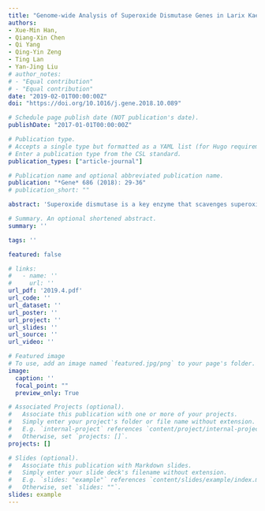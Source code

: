 ```yaml
---
title: "Genome-wide Analysis of Superoxide Dismutase Genes in Larix Kaempferi"
authors:
- Xue-Min Han,
- Qiang-Xin Chen
- Qi Yang
- Qing-Yin Zeng
- Ting Lan
- Yan-Jing Liu
# author_notes:
# - "Equal contribution"
# - "Equal contribution"
date: "2019-02-01T00:00:00Z"
doi: "https://doi.org/10.1016/j.gene.2018.10.089" 

# Schedule page publish date (NOT publication's date).
publishDate: "2017-01-01T00:00:00Z"

# Publication type.
# Accepts a single type but formatted as a YAML list (for Hugo requirements).
# Enter a publication type from the CSL standard.
publication_types: ["article-journal"]

# Publication name and optional abbreviated publication name.
publication: "*Gene* 686 (2018): 29-36"
# publication_short: ""

abstract: 'Superoxide dismutase is a key enzyme that scavenges superoxide anion and plays vital roles in plant antioxidant system. This study identified six SOD genes from the deciduous conifer Larix kaempferi, which is widely distributed across the cooler regions of the northern hemisphere. These six SOD genes were classified into three types: Cu/Zn-SOD (LkSOD1, 2, 3 and 4), Fe-SOD (LkSOD5) and Mn-SODs (LkSOD6). Three Cu/Zn-SOD proteins (LkSOD1, 3 and 4) were cytosolic-localized, while the other three proteins (LkSOD2, 5 and 6) were chloroplast-localized. Larix SOD proteins displayed catalytic activities toward superoxide anion, and retained >55% of its maximum enzymatic activity between 10 °C and 40 °C. Over expressions of three Larix SOD genes (LkSOD2, 4 and 6) in Arabidopsis thaliana, respectively, showed increased germination rates and root lengths during salt stress. LkSOD5 gene could rescue pale green and dwarf phenotype of Arabidopsis atfsd2-2 mutant. Taken together, this study provided comprehensive insight into the gymnosperm SOD gene family.'

# Summary. An optional shortened abstract.
summary: ''

tags: ''

featured: false

# links:
#   - name: ''
#     url: ''
url_pdf: '2019.4.pdf'
url_code: ''
url_dataset: ''
url_poster: ''
url_project: ''
url_slides: ''
url_source: ''
url_video: ''

# Featured image
# To use, add an image named `featured.jpg/png` to your page's folder. 
image:
  caption: ''
  focal_point: ""
  preview_only: True

# Associated Projects (optional).
#   Associate this publication with one or more of your projects.
#   Simply enter your project's folder or file name without extension.
#   E.g. `internal-project` references `content/project/internal-project/index.md`.
#   Otherwise, set `projects: []`.
projects: []

# Slides (optional).
#   Associate this publication with Markdown slides.
#   Simply enter your slide deck's filename without extension.
#   E.g. `slides: "example"` references `content/slides/example/index.md`.
#   Otherwise, set `slides: ""`.
slides: example
---
```



